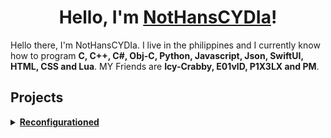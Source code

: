 <h1 align="center">Hello, I'm <a href="https://github.com/nothanscydia">NotHansCYDIa</a>!</h1>

Hello there, I'm NotHansCYDIa. I live in the philippines and I currently know how to program <b>C, C++, C#, Obj-C, Python, Javascript, Json, SwiftUI, HTML, CSS and Lua</b>. MY Friends are <b>Icy-Crabby, E01vlD, P1X3LX and PM</b>.
  
 
<h2>Projects</h2>

<details><summary><b><a href="https://github.com/NotHansCYDIa/Reconfigurationed">Reconfigurationed</a></b></summary>
<p>

```markdown

# Reconfigurationed
| A terminal alt with custom commands
| made with C# on a macOS

# Compatible
| MacOS: Compatible
| Linux: Compatible
| Windows: Compatible (Only Method)
```



</p>
</details>





  
  
<!---!

NotHansCYDIa/NotHansCYDIa is a ✨ special ✨ repository because its `README.md` (this file) appears on your GitHub profile.
You can click the Preview link to take a look at your changes.
--->

